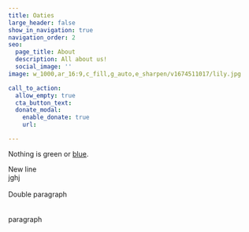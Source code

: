 ```yaml
---
title: Oaties
large_header: false
show_in_navigation: true
navigation_order: 2
seo:
  page_title: About
  description: All about us!
  social_image: ''
image: w_1000,ar_16:9,c_fill,g_auto,e_sharpen/v1674511017/lily.jpg

call_to_action:
  allow_empty: true
  cta_button_text:
  donate_modal:
    enable_donate: true
    url:

---
```

Nothing is green or [blue](/services/).

<div>New line</div>

<div>jghj</div>

<div> </div>

<div>Double paragraph</div>

<div> </div>

<div> </div>

<div>paragraph</div>